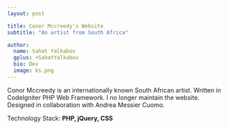 ```yaml
---
layout: post

title: Conor Mccreedy's Website
subtitle: "An artist from South Africa"

author:
  name: Sahat Yalkabov
  gplus: +SahatYalkabov
  bio: Dev
  image: ks.png
---
```


Conor Mccreedy is an internationally known South African artist.
Written in CodeIgniter PHP Web Framework. I no longer maintain the website.
Designed in collaboration with Andrea Messier Cuomo.

Technology Stack: **PHP, jQuery, CSS**